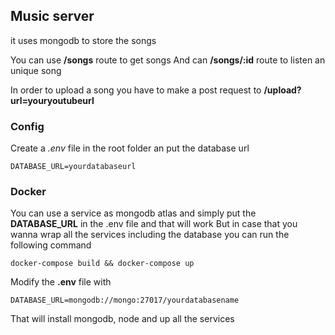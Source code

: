 ## Music server

it uses mongodb to store the songs

You can use **/songs** route to get songs
And can **/songs/:id** route to listen an unique song

In order to upload a song you have to make a post request to **/upload?url=youryoutubeurl** 

### Config
Create a *.env* file in the root folder an put the database url
```
DATABASE_URL=yourdatabaseurl
```

### Docker
You can use a service as mongodb atlas and simply put the **DATABASE_URL** in the .env file and that will work
But in case that you wanna wrap all the services including the database you can run the following command
```
docker-compose build && docker-compose up
```

Modify the **.env** file with
```
DATABASE_URL=mongodb://mongo:27017/yourdatabasename
```

That will install mongodb, node and up all the services